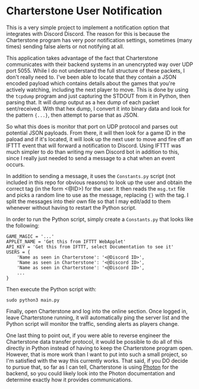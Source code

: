 # Charterstone User Notification
This is a very simple project to implement a notification option that integrates with Discord Discord.
The reason for this is because the Charterstone program has very poor notification settings, sometimes
(many times) sending false alerts or not notifying at all.

This application takes advantage of the fact that Charterstone communicates with their backend systems
in an unencrypted way over UDP port 5055. While I do not understand the full structure of these packets,
I don't really need to. I've been able to locate that they contain a JSON encoded payload which contains
details about the games that you're actively watching, including the next player to move. This is done
by using the `tcpdump` program and just capturing the STDOUT from it in Python, then parsing that. It will
dump output as a hex dump of each packet sent/received. With that hex dump, I convert it into binary data
and look for the pattern `{...}`, then attempt to parse that as JSON.

So what this does is monitor that port on UDP protocol and parses out potential JSON payloads. From
there, it will then look for a game ID in the paload and if it's located, it will look up the next user
to move and fire off an IFTTT event that will forward a notification to Discord. Using IFTTT was much
simpler to do than writing my own Discord bot in addition to this, since I really just needed to send
a message to a chat when an event occurs.

In addition to sending a message, it uses the `Constants.py` script (not included in this repo for obvious
reasons) to look up the user and obtain the correct tag (in the form <@ID>) for the user. It then reads
the `msg.txt` file and picks a random line to use as the message, replacing `{}` with the tag. I split
the messages into their own file so that I may edit/add to them whenever without having to restart the
Python script.

In order to run the Python script, simply create a `Constants.py` that looks like the following:
```
GAME_MAGIC = '...'
APPLET_NAME = 'Get this from IFTTT WebApplet'
API_KEY = 'Get this from IFTTT, select Documentation to see it'
USERS = {
    'Name as seen in Charterstone': '<@Discord ID>',
    'Name as seen in Charterstone': '<@Discord ID>',
    'Name as seen in Charterstone': '<@Discord ID>',
    ...
}
```

Then execute the Python script with:
```
sudo python3 main.py
```

Finally, open Charterstone and log into the online section. Once logged in, leave Charterstone running,
it will automatically ping the server list and the Python script will monitor the traffic, sending
alerts as players change.

One last thing to point out, if you were able to reverse engineer the Charterstone data transfer
protocol, it would be possible to do all of this directly in Python instead of having to keep the
Charterstone program open. However, that is more work than I want to put into such a small project, so
I'm satisfied with the way this currently works. That said, if you DO decide to pursue that, so far
as I can tell, Charterstone is using [Photon](https://www.photonengine.com/) for the backend, so you
could likely look into the Photon documentation and determine exactly how it provides communications.
